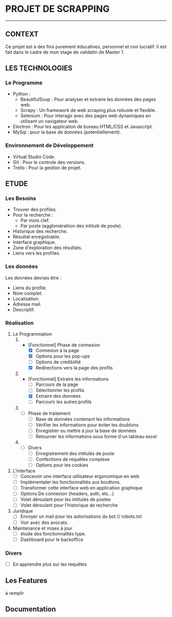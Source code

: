 # PROJET DE SCRAPPING
---

## CONTEXT
Ce projet est à des fins purement éducatives, personnel et non lucratif. Il est fait dans le cadre de mon stage de validatin de Master 1.

## LES TECHNOLOGIES

### Le Programme

+ Python : 
  + BeautifulSoup : Pour analyser et extraire les données des pages web.
  + Scrapy : Un framework de web scraping plus robuste et flexible.
  + Selenium : Pour interagir avec des pages web dynamiques en utilisant un navigateur web.
+ Electron : Pour les application de bureau HTML/CSS et Javascript.
+ MySql : pour la base de données (potentiellement).

### Environnement de Développement

- Virtual Studio Code.
- Git : Pour le controle des versions.
- Trello : Pour la gestion de projet.

## ETUDE

### Les Besoins

* Trouver des profiles.
* Pour la recherche :
  * Par mots clef.
  * Par poste (agglomératiion des intitulé de poste).
* Historique des recherche.
* Résultat enregistrable.
* Interface graphique.
* Zone d'exploration des résultats.
* Liens vers les profiles.
  
### Les données

Les données devrais être :  
* Liens du profile.
* Nom complet.
* Localisation.
* Adresse mail.
* Descriptif.

### Réalisation

1. Le Programmation
    1. - [Fonctionnel] Phase de connexion
           - [x] Connexion à la page
           - [x] Options pour les pop-ups
           - [ ] Options de crédibilité
           - [X] Redirections vers la page des profils
    2. - [Fonctionnel] Extraire les informations
           - [ ] Parcours de la page
           - [ ] Sélectionner les profils
           - [x] Extraire des données
           - [ ] Parcourir les autres profils
    3. - [ ] Phase de traitement
           - [ ] Base de données contenant les informations
           - [ ] Vérifier les informations pour éviter les doublons
           - [ ] Enregistrer ou mettre à jour la base de données
           - [ ] Retourner les informations sous forme d'un tableau excel
    4. - [ ] Divers
           - [ ] Enregistrement des intitulés de poste
           - [ ] Confections de requêtes complexe
           - [ ] Options pour les cookies

2. L'Interface
      - [ ] Concevoir une interface utilisateur ergonomique en web
      - [ ] Implémentater les fonctionnalités aux bouttons.
      - [ ] Transformer cette interface web en application graphique
      - [ ] Options De connexion (headers, auth, etc...)
      - [ ] Volet déroulant pour les intitulés de postes
      - [ ] Volet déroulant pour l'historique de recherche

3. Juridique
      - [ ] Envoyer un mail pour les autorisations du bot // robots.txt
      - [ ] Voir avec des avocats.

4. Maintenance et mises à jour
      - [ ] étude des fonctionnalités type.
      - [ ] Dashboard pour le backoffice

### Divers
   - [ ] En apprendre plus sur les requêtes 

## Les Features
à remplir

## Documentation